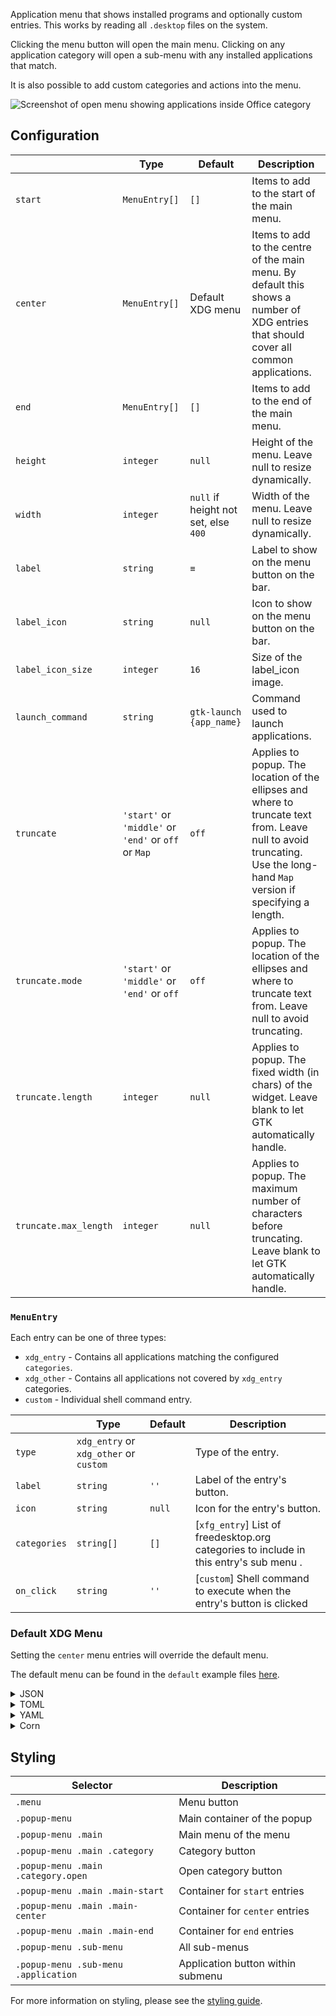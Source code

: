 Application menu that shows installed programs and optionally custom entries. 
This works by reading all `.desktop` files on the system.

Clicking the menu button will open the main menu.
Clicking on any application category will open a sub-menu with any installed applications that match.

It is also possible to add custom categories and actions into the menu.

![Screenshot of open menu showing applications inside Office category](https://f.jstanger.dev/github/ironbar/modules/menu.png)

## Configuration

|                       | Type                                                 | Default                              | Description                                                                                                                                                             |
|-----------------------|------------------------------------------------------|--------------------------------------|-------------------------------------------------------------------------------------------------------------------------------------------------------------------------|
| `start`               | `MenuEntry[]`                                        | `[]`                                 | Items to add to the start of the main menu.                                                                                                                             |
| `center`              | `MenuEntry[]`                                        | Default XDG menu                     | Items to add to the centre of the main menu. By default this shows a number of XDG entries that should cover all common applications.                                   |
| `end`                 | `MenuEntry[]`                                        | `[]`                                 | Items to add to the end of the main menu.                                                                                                                               |
| `height`              | `integer`                                            | `null`                               | Height of the menu. Leave null to resize dynamically.                                                                                                                   |
| `width`               | `integer`                                            | `null` if height not set, else `400` | Width of the menu. Leave null to resize dynamically.                                                                                                                    |
| `label`               | `string`                                             | `≡`                                  | Label to show on the menu button on the bar.                                                                                                                            |
| `label_icon`          | `string`                                             | `null`                               | Icon to show on the menu button on the bar.                                                                                                                             |
| `label_icon_size`     | `integer`                                            | `16`                                 | Size of the label_icon image.                                                                                                                                           |
| `launch_command`      | `string`                                             | `gtk-launch {app_name}`              | Command used to launch applications.                                                                                                                                    |
| `truncate`            | `'start'` or `'middle'` or `'end'` or `off` or `Map` | `off`                                | Applies to popup. The location of the ellipses and where to truncate text from. Leave null to avoid truncating. Use the long-hand `Map` version if specifying a length. |
| `truncate.mode`       | `'start'` or `'middle'` or `'end'` or `off`          | `off`                                | Applies to popup. The location of the ellipses and where to truncate text from. Leave null to avoid truncating.                                                         |
| `truncate.length`     | `integer`                                            | `null`                               | Applies to popup. The fixed width (in chars) of the widget. Leave blank to let GTK automatically handle.                                                                |
| `truncate.max_length` | `integer`                                            | `null`                               | Applies to popup. The maximum number of characters before truncating. Leave blank to let GTK automatically handle.                                                      |


### `MenuEntry`

Each entry can be one of three types:

- `xdg_entry` - Contains all applications matching the configured `categories`.
- `xdg_other` - Contains all applications not covered by `xdg_entry` categories.
- `custom` - Individual shell command entry.

|              | Type                                   | Default | Description                                                                            |
|--------------|----------------------------------------|---------|----------------------------------------------------------------------------------------|
| `type`       | `xdg_entry` or `xdg_other` or `custom` |         | Type of the entry.                                                                     |
| `label`      | `string`                               | `''`    | Label of the entry's button.                                                           |
| `icon`       | `string`                               | `null`  | Icon for the entry's button.                                                           |
| `categories` | `string[]`                             | `[]`    | [`xfg_entry`] List of freedesktop.org categories to include in this entry's sub menu . |
| `on_click`   | `string`                               | `''`    | [`custom`] Shell command to execute when the entry's button is clicked                 |

### Default XDG Menu

Setting the `center` menu entries will override the default menu.

The default menu can be found in the `default` example files [here](https://github.com/jakestanger/ironbar/blob/examples/menu/).

<details>

<summary>JSON</summary>

```json
{
  "start": [
    {
      "type": "menu",
      "start": [
        {
            "type": "custom",
            "label": "Terminal",
            "on_click": "xterm"
        }
      ],
      "height": 440,
      "width": 200,
      "icon": "archlinux",
      "label": null
    }
  ]
}


```

</details>

<details>
<summary>TOML</summary>

```toml
[[start]]
type = "memu"
height = 400
width = 200
icon = "archlinux"

[[start.start]]
type = "custom"
label = "Terminal"
on_click = "xterm"
```

</details>

<details>
<summary>YAML</summary>

```yaml
start:
  - type: "menu"
    start:
      - type: custom
        label: Terminal
        on_click: xterm
    height: 440
    width: 200
    icon: archlinux
    label: null
```

</details>

<details>
<summary>Corn</summary>

```corn
{
  start = [
    {
      type = "menu"
      start = [
        {
            type = "custom"
            label = "Terminal"
            on_click = "xterm"
        }
      ]
      height = 440
      width = 200
      icon = "archlinux"
      label = null
    }
  ]
}
```

</details>

## Styling

| Selector                             | Description                       |
|--------------------------------------|-----------------------------------|
| `.menu`                              | Menu button                       |
| `.popup-menu`                        | Main container of the popup       |
| `.popup-menu .main`                  | Main menu of the menu             |
| `.popup-menu .main .category`        | Category button                   |
| `.popup-menu .main .category.open`   | Open category button              |
| `.popup-menu .main .main-start`      | Container for `start` entries     |
| `.popup-menu .main .main-center`     | Container for `center` entries    |
| `.popup-menu .main .main-end`        | Container for `end` entries       |
| `.popup-menu .sub-menu`              | All sub-menus                     |
| `.popup-menu .sub-menu .application` | Application button within submenu |

For more information on styling, please see the [styling guide](styling-guide).